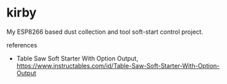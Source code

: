 # kirby
My ESP8266 based dust collection and tool soft-start control project.

references
* Table Saw Soft Starter With Option Output, https://www.instructables.com/id/Table-Saw-Soft-Starter-With-Option-Output


